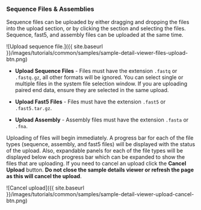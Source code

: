 ### Sequence Files & Assemblies

Sequence files can be uploaded by either dragging and dropping the files into the upload section, or by clicking the section and selecting the files. Sequence, fast5, and assembly files can be uploaded at the same time.

![Upload sequence file.]({{ site.baseurl }}/images/tutorials/common/samples/sample-detail-viewer-files-upload-btn.png)

* **Upload Sequence Files** - Files must have the extension `.fastq` or `.fastq.gz`, all other formats will be ignored.  You can select single or multiple files in the system file selection window.  If you are uploading paired end data, ensure they are selected in the same upload.
* **Upload Fast5 Files**  - Files must have the extension `.fast5` or `.fast5.tar.gz`.

* **Upload Assembly** - Assembly files must have the extension `.fasta` or `.fna`.

Uploading of files will begin immediately. A progress bar for each of the file types (sequence, assembly, and fast5 files) will be displayed with the status of the upload. Also, expandable panels for each of the file types will be displayed below each progress bar which can be expanded to show the files that are uploading.  If you need to cancel an upload click the **Cancel Upload** button.  **Do not close the sample details viewer or refresh the page as this will cancel the upload**.

![Cancel upload]({{ site.baseurl }}/images/tutorials/common/samples/sample-detail-viewer-upload-cancel-btn.png)
